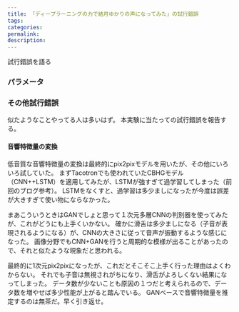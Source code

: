 ```yaml
---
title: 「ディープラーニングの力で結月ゆかりの声になってみた」の試行錯誤
tags:
categories:
permalink:
description:
---
```


試行錯誤を語る

<!-- more -->

### パラメータ

### その他試行錯誤

似たようなことやってる人は多いはず。
本実験に当たっての試行錯誤を報告する。

#### 音響特徴量の変換

低音質な音響特徴量の変換は最終的にpix2pixモデルを用いたが、その他にいろいろ試していた。
まずTacotronでも使われていたCBHGモデル（CNN++LSTM）を適用してみたが、LSTMが強すぎて過学習してしまった（前回のブログ参考）。
LSTMをなくすと、過学習は多少ましになったが今度は誤差が大きすぎて使い物にならなかった。

まあこういうときはGANでしょと思って１次元多層CNNの判別器を使ってみたが、これがどうにも上手くいかない。
確かに滑舌は多少ましになる（子音が表現されるようになる）が、CNNの大きさに従って音声が振動するような感じになった。
画像分野でもCNN+GANを行うと周期的な模様が出ることがあったので、それと似たような現象だと思われる。

最終的に1次元pix2pixになったが、これだとそこそこ上手く行った理由はよくわからない。
それでも子音は無視されがちになり、滑舌がよろしくない結果になってしまった。
データ数が少ないことも原因の１つだと考えられるので、データ数を増やせば多少性能が上がると踏んでいる。
GANベースで音響特徴量を推定するのは無茶だ。早く引き返せ。
